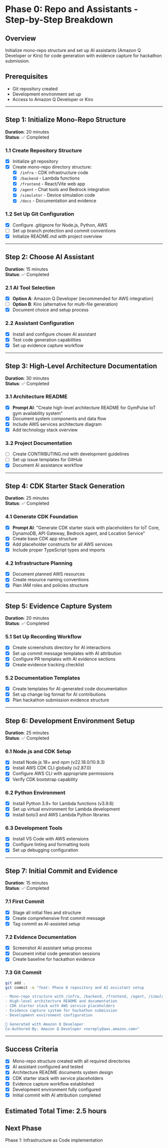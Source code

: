 # Phase 0: Repo and Assistants - Step-by-Step Breakdown

## Overview
Initialize mono-repo structure and set up AI assistants (Amazon Q Developer or Kiro) for code generation with evidence capture for hackathon submission.

## Prerequisites
- Git repository created
- Development environment set up
- Access to Amazon Q Developer or Kiro

---

## Step 1: Initialize Mono-Repo Structure
**Duration**: 20 minutes  
**Status**: ✅ Completed

### 1.1 Create Repository Structure
- [x] Initialize git repository
- [x] Create mono-repo directory structure:
  - [x] `/infra` - CDK infrastructure code
  - [x] `/backend` - Lambda functions
  - [x] `/frontend` - React/Vite web app
  - [x] `/agent` - Chat tools and Bedrock integration
  - [x] `/simulator` - Device simulation code
  - [x] `/docs` - Documentation and evidence

### 1.2 Set Up Git Configuration
- [x] Configure .gitignore for Node.js, Python, AWS
- [ ] Set up branch protection and commit conventions
- [x] Initialize README.md with project overview

---

## Step 2: Choose AI Assistant
**Duration**: 15 minutes  
**Status**: ✅ Completed

### 2.1 AI Tool Selection
- [x] **Option A**: Amazon Q Developer (recommended for AWS integration)
- [ ] **Option B**: Kiro (alternative for multi-file generation)
- [x] Document choice and setup process

### 2.2 Assistant Configuration
- [x] Install and configure chosen AI assistant
- [x] Test code generation capabilities
- [x] Set up evidence capture workflow

---

## Step 3: High-Level Architecture Documentation
**Duration**: 30 minutes  
**Status**: ✅ Completed

### 3.1 Architecture README
- [x] **Prompt AI**: "Create high-level architecture README for GymPulse IoT gym availability system"
- [x] Document system components and data flow
- [x] Include AWS services architecture diagram
- [x] Add technology stack overview

### 3.2 Project Documentation
- [ ] Create CONTRIBUTING.md with development guidelines
- [ ] Set up issue templates for GitHub
- [x] Document AI assistance workflow

---

## Step 4: CDK Starter Stack Generation
**Duration**: 25 minutes  
**Status**: ✅ Completed

### 4.1 Generate CDK Foundation
- [x] **Prompt AI**: "Generate CDK starter stack with placeholders for IoT Core, DynamoDB, API Gateway, Bedrock agent, and Location Service"
- [x] Create base CDK app structure
- [x] Add placeholder constructs for all AWS services
- [x] Include proper TypeScript types and imports

### 4.2 Infrastructure Planning
- [x] Document planned AWS resources
- [x] Create resource naming conventions
- [x] Plan IAM roles and policies structure

---

## Step 5: Evidence Capture System
**Duration**: 20 minutes  
**Status**: ✅ Completed

### 5.1 Set Up Recording Workflow
- [x] Create screenshots directory for AI interactions
- [x] Set up commit message templates with AI attribution
- [x] Configure PR templates with AI evidence sections
- [x] Create evidence tracking checklist

### 5.2 Documentation Templates
- [x] Create templates for AI-generated code documentation
- [x] Set up change log format for AI contributions
- [x] Plan hackathon submission evidence structure

---

## Step 6: Development Environment Setup
**Duration**: 25 minutes  
**Status**: ✅ Completed

### 6.1 Node.js and CDK Setup
- [x] Install Node.js 18+ and npm (v22.18.0/10.9.3)
- [x] Install AWS CDK CLI globally (v2.87.0)
- [x] Configure AWS CLI with appropriate permissions
- [x] Verify CDK bootstrap capability

### 6.2 Python Environment
- [x] Install Python 3.9+ for Lambda functions (v3.9.6)
- [x] Set up virtual environment for Lambda development
- [x] Install boto3 and AWS Lambda Python libraries

### 6.3 Development Tools
- [x] Install VS Code with AWS extensions
- [x] Configure linting and formatting tools
- [x] Set up debugging configuration

---

## Step 7: Initial Commit and Evidence
**Duration**: 15 minutes  
**Status**: ✅ Completed

### 7.1 First Commit
- [x] Stage all initial files and structure
- [x] Create comprehensive first commit message
- [x] Tag commit as AI-assisted setup

### 7.2 Evidence Documentation
- [x] Screenshot AI assistant setup process
- [x] Document initial code generation sessions
- [x] Create baseline for hackathon evidence

### 7.3 Git Commit
```bash
git add .
git commit -m "feat: Phase 0 repository and AI assistant setup

- Mono-repo structure with /infra, /backend, /frontend, /agent, /simulator
- High-level architecture README and documentation
- CDK starter stack with AWS service placeholders
- Evidence capture system for hackathon submission
- Development environment configuration

🤖 Generated with Amazon Q Developer
Co-Authored-By: Amazon Q Developer <noreply@aws.amazon.com>"
```

---

## Success Criteria
- [x] Mono-repo structure created with all required directories
- [x] AI assistant configured and tested
- [x] Architecture README documents system design
- [x] CDK starter stack with service placeholders
- [x] Evidence capture workflow established
- [x] Development environment fully configured
- [x] Initial commit with AI attribution completed

## Estimated Total Time: 2.5 hours

## Next Phase
Phase 1: Infrastructure as Code implementation